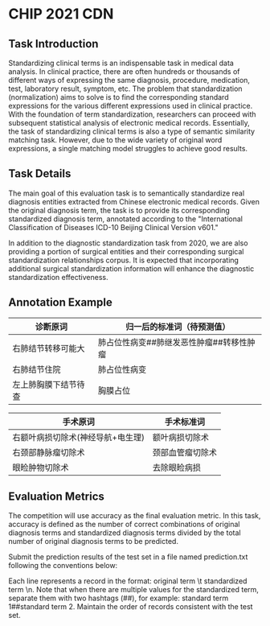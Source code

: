 # CHIP 2021 CDN


## Task Introduction

Standardizing clinical terms is an indispensable task in medical data analysis. In clinical practice, there are often hundreds or thousands of different ways of expressing the same diagnosis, procedure, medication, test, laboratory result, symptom, etc. The problem that standardization (normalization) aims to solve is to find the corresponding standard expressions for the various different expressions used in clinical practice. With the foundation of term standardization, researchers can proceed with subsequent statistical analysis of electronic medical records. Essentially, the task of standardizing clinical terms is also a type of semantic similarity matching task. However, due to the wide variety of original word expressions, a single matching model struggles to achieve good results.

## Task Details

The main goal of this evaluation task is to semantically standardize real diagnosis entities extracted from Chinese electronic medical records. Given the original diagnosis term, the task is to provide its corresponding standardized diagnosis term, annotated according to the "International Classification of Diseases ICD-10 Beijing Clinical Version v601."

In addition to the diagnostic standardization task from 2020, we are also providing a portion of surgical entities and their corresponding surgical standardization relationships corpus. It is expected that incorporating additional surgical standardization information will enhance the diagnostic standardization effectiveness.


## Annotation Example

| 诊断原词               | 归一后的标准词（待预测值）           |
|-----------------------|-----------------------------------|
| 右肺结节转移可能大     | 肺占位性病变##肺继发恶性肿瘤##转移性肿瘤 |
| 右肺结节住院          | 肺占位性病变                      |
| 左上肺胸膜下结节待查  | 胸膜占位                          |

| 手术原词                             | 手术标准词     |
|-------------------------------------|--------------|
| 右额叶病损切除术(神经导航+电生理)     | 额叶病损切除术 |
| 右颈部静脉瘤切除术                  | 颈部血管瘤切除术 |
| 眼睑肿物切除术                      | 去除眼睑病损   |


## Evaluation Metrics

The competition will use accuracy as the final evaluation metric. In this task, accuracy is defined as the number of correct combinations of original diagnosis terms and standardized diagnosis terms divided by the total number of original diagnosis terms to be predicted.

Submit the prediction results of the test set in a file named prediction.txt following the conventions below:

Each line represents a record in the format: original term \t standardized term \n. Note that when there are multiple values for the standardized term, separate them with two hashtags (##), for example: standard term 1##standard term 2.
Maintain the order of records consistent with the test set.